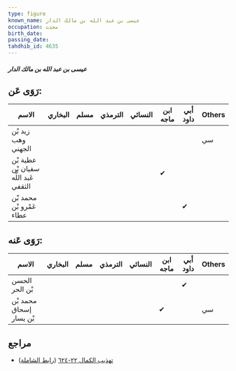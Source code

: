 ```yaml
---
type: figure
known_name: عيسى بن عبد الله بن مالك الدار
occupation: محدث
birth_date:
passing_date:
tahdhib_id: 4635
---
```

##### عيسى بن عبد الله بن مالك الدار

## رَوَى عَن:
| الاسم                                 | البخاري | مسلم | الترمذي | النسائي | ابن ماجه | أبي داود | Others |
| ------------------------------------- | ------- | ---- | ------- | ------- | -------- | -------- | ------ |
| زيد بْن وهب الجهني                    |         |      |         |         |          |          | سي     |
| عطية بْن سفيان بْن عَبد اللَّه الثقفي |         |      |         |         | ✔        |          |        |
| محمد بْن عَمْرو بْن عطاء              |         |      |         |         |          | ✔        |        |
## رَوَى عَنه:
| الاسم                   | البخاري | مسلم | الترمذي | النسائي | ابن ماجه | أبي داود | Others |
| ----------------------- | ------- | ---- | ------- | ------- | -------- | -------- | ------ |
| الحسن بْن الحر          |         |      |         |         |          | ✔        |        |
| محمد بْن إسحاق بْن يسار |         |      |         |         | ✔        |          | سي     |
## مراجع
- [تهذيب الكمال ٢٢-٦٢٤](obsidian://open?vault=Tahdhib-al-Kamal&file=Figures/٤٦٣٥-عيسى%20بن%20عبد%20الله%20بن%20مالك%20الدار) ([رابط الشاملة](https://shamela.ws/book/3722/11877))
